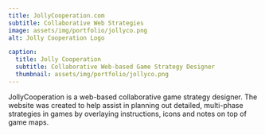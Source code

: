 ```yaml
---
title: JollyCooperation.com 
subtitle: Collaborative Web Strategies 
image: assets/img/portfolio/jollyco.png 
alt: Jolly Cooperation Logo

caption:
  title: Jolly Cooperation
  subtitle: Collaborative Web-based Game Strategy Designer 
  thumbnail: assets/img/portfolio/jollyco.png 
---
```


JollyCooperation is a web-based collaborative game strategy designer.
The website was created to help assist in planning out detailed, multi-phase strategies in games by overlaying instructions, icons and notes on top of game maps.

